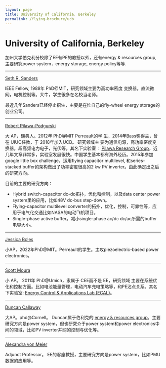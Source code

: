 ```yaml
---
layout: page
title: University of California, Berkeley 
permalink: /flying-brochure/ucb
---
```

# University of California, Berkeley 

加州大学伯克利分校除了EE有PE的教授以外，还有energy & resources group, 主要研究power system，energy storage, energy policy等等.

---

[Seth R. Sanders](https://www2.eecs.berkeley.edu/Faculty/Homepages/sanders.html)

IEEE Fellow, 1989年 PhD@MIT，研究领域主要为高功率密度
变换器，直流微网，电机控制等。大牛，学生很多在名校当老师。

最近几年Sanders已经停止招生，主要是在忙自己的fly-wheel energy storage的创业公司。

---

[Robert Pilawa-Podgurski](https://www2.eecs.berkeley.edu/Faculty/Homepages/pilawa.html)

大 AP，瑞典人。2012年 PhD@MIT Perreault的学
生，2014年Bass奖得主，曾在 UIUC任教，于 2018年加入UCB。 研究领域主
要为通信电源，高功率密度变换器，超高频电力电子，光伏等。其名下实验室：
[Pilawa Research Group](https://pilawa.ece.illinois.edu/)，近几年文章非常多，实验室发展很快。中国学生基本都有海外经历。2015年参加google little box challenge，运用flying capacitor multilevel, 和series-stacked buffer的架构做出了功率密度很高的2 kw PV inverter。由此确定出之后的研究方向。

目前的主要的研究方向：
* Hybrid switch-capacitor dc-dc拓扑，优化和控制，以及data center power system里的应用，比如48V dc-bus step-down。
* Flying-capacitor multilevel converter的拓扑，优化，控制，可靠性等，应用于电气化交通比如NASA的电动飞机项目。
* Single-phase active buffer。减小single-phase ac/dc dc/ac所需的buffer电容大小。

---

[Jessica Boles](https://www2.eecs.berkeley.edu/Faculty/Homepages/boles.html)

小AP，2022年PhD@MIT。Perreault的学生。主攻piezoelectric-based power electronics。

---

[Scott Moura](https://ce.berkeley.edu/people/faculty/moura)

小 AP。 2011年 PhD@Umich，隶属于 CEE而不是 EE，研究领域
主要在系统优化和控制方面。比如电池能量管理，电动汽车充电策略等，和PE沾点关系。其名下实验室: [Energy Control & Applications Lab (ECAL)](https://ecal.berkeley.edu/index.html)。

---

[Duncan Callaway](https://erg.berkeley.edu/people/callaway-duncan/)

大AP。phd@Cornell。 Duncan属于伯利克的 [energy & resources group](https://erg.berkeley.edu/)。主要研究方向是power system，但也研究介于power system和power electronics中间的领域，比如PV inverter并网的控制与优化等。

---

[Alexandra von Meier](https://www2.eecs.berkeley.edu/Faculty/Homepages/vonmeier.html)

Adjunct Professor。 EE的客座教授，主要研究方向是power system，比如PMU数据的应用等。




